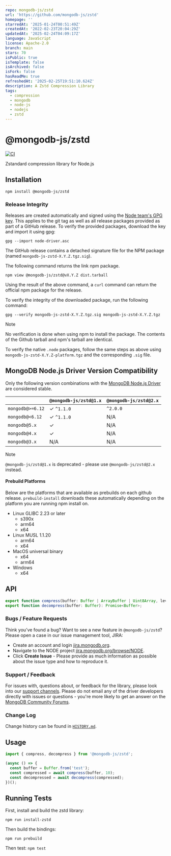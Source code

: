 ```yaml
---
repo: mongodb-js/zstd
url: 'https://github.com/mongodb-js/zstd'
homepage: ''
starredAt: '2025-01-24T00:51:49Z'
createdAt: '2022-02-23T20:04:29Z'
updatedAt: '2025-02-24T04:09:17Z'
language: JavaScript
license: Apache-2.0
branch: main
stars: 70
isPublic: true
isTemplate: false
isArchived: false
isFork: false
hasReadMe: true
refreshedAt: '2025-02-25T19:51:10.624Z'
description: A Zstd Compression Library
tags:
  - compression
  - mongodb
  - node-js
  - nodejs
  - zstd
---
```


# @mongodb-js/zstd

[![CI](https://github.com/mongodb-js/zstd/actions/workflows/test.yml/badge.svg)](https://github.com/mongodb-js/zstd/actions/workflows/test.yml)

Zstandard compression library for Node.js

## Installation

```
npm install @mongodb-js/zstd
```

### Release Integrity

Releases are created automatically and signed using the [Node team's GPG key](https://pgp.mongodb.com/node-driver.asc). This applies to the git tag as well as all release packages provided as part of a GitHub release. To verify the provided packages, download the key and import it using gpg:

```
gpg --import node-driver.asc
```

The GitHub release contains a detached signature file for the NPM package (named
`mongodb-js-zstd-X.Y.Z.tgz.sig`).

The following command returns the link npm package. 
```shell
npm view @mongodb-js/zstd@vX.Y.Z dist.tarball 
```

Using the result of the above command, a `curl` command can return the official npm package for the release.

To verify the integrity of the downloaded package, run the following command:
```shell
gpg --verify mongodb-js-zstd-X.Y.Z.tgz.sig mongodb-js-zstd-X.Y.Z.tgz
```

>[!Note]
No verification is done when using npm to install the package. The contents of the Github tarball and npm's tarball are identical.

To verify the native `.node` packages, follow the same steps as above using `mongodb-js-zstd-X.Y.Z-platform.tgz` and the corresponding `.sig` file.

## MongoDB Node.js Driver Version Compatibility

Only the following version combinations with the [MongoDB Node.js Driver](https://github.com/mongodb/node-mongodb-native) are considered stable.

|                  | `@mongodb-js/zstd@1.x` | `@mongodb-js/zstd@2.x` |
| ---------------- | ---------------------- | ---------------------- |
| `mongodb@>=6.12` | ✓ `^1.1.0`             | `^2.0.0`               |
| `mongodb@<6.12`  | ✓ `^1.1.0`             | N/A                    |
| `mongodb@5.x`    | ✓                      | N/A                    |
| `mongodb@4.x`    | ✓                      | N/A                    |
| `mongodb@3.x`    | N/A                    | N/A                    |

>[!Note]
> `@mongodb-js/zstd@1.x` is deprecated - please use `@mongodb-js/zstd@2.x` instead.

#### Prebuild Platforms

Below are the platforms that are available as prebuilds on each github release.
`prebuild-install` downloads these automatically depending on the platform you are running npm install on.

- Linux GLIBC 2.23 or later
    - s390x
    - arm64
    - x64
- Linux MUSL 1.1.20
    - arm64
    - x64
- MacOS universal binary
    - x64
    - arm64
- Windows
    - x64

## API

```ts
export function compress(buffer: Buffer | ArrayBuffer | Uint8Array, level: number): Promise<Buffer>;
export function decompress(buffer: Buffer): Promise<Buffer>;
```

### Bugs / Feature Requests

Think you’ve found a bug? Want to see a new feature in `@mongodb-js/zstd`? Please open a
case in our issue management tool, JIRA:

- Create an account and login [jira.mongodb.org](https://jira.mongodb.org).
- Navigate to the NODE project [jira.mongodb.org/browse/NODE](https://jira.mongodb.org/browse/NODE).
- Click **Create Issue** - Please provide as much information as possible about the issue type and how to reproduce it.

### Support / Feedback

For issues with, questions about, or feedback for the library, please look into our [support channels](https://docs.mongodb.com/manual/support). Please do not email any of the driver developers directly with issues or questions - you're more likely to get an answer on the [MongoDB Community Forums](https://community.mongodb.com/tags/c/drivers-odms-connectors/7/node-js-driver).

### Change Log

Change history can be found in [`HISTORY.md`](https://github.com/mongodb-js/zstd/blob/HEAD/HISTORY.md).

## Usage

```ts
import { compress, decompress } from '@mongodb-js/zstd';

(async () => {
  const buffer = Buffer.from('test');
  const compressed = await compress(buffer, 10);
  const decompressed = await decompress(compressed);
})();
```

## Running Tests

First, install and build the zstd library:

`npm run install-zstd`

Then build the bindings:

`npm run prebuild`

Then test:
`npm test`
